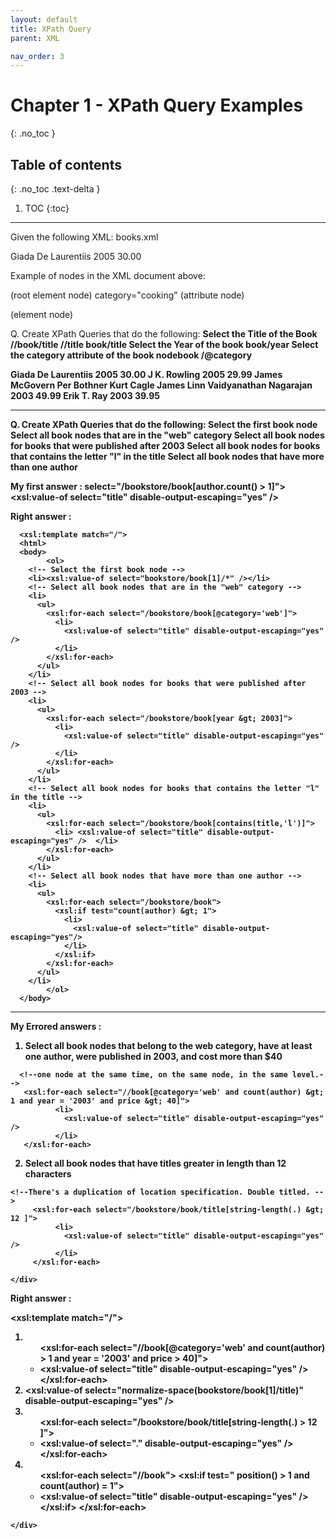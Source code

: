 ```yaml
---
layout: default
title: XPath Query
parent: XML

nav_order: 3
---
```


# Chapter 1 - XPath Query Examples
{: .no_toc }

## Table of contents
{: .no_toc .text-delta }

1. TOC
{:toc}

---

Given the following XML:
books.xml

<div class="code-example" markdown="1">
  
<?xml version="1.0" encoding="ISO-8859-1"?>
<book category="cooking">
<title>Everyday Italian</title>
<author>Giada De Laurentiis</author>
<year>2005</year>
<price>30.00</price>
</book>

  </div>
  
Example of nodes in the XML document above:

<book> (root element node)
category="cooking" (attribute node)
<title>Everyday Italian</title> (element node)

Q. Create XPath Queries that do the following:
<b>Select the Title of the Book<b>
//book/title
//title
book/title
 <b>Select the Year of the book</b>
book/year
 <b>Select the category attribute of the book nodebook</b>
/@category

<div class="code-example" markdown="1">

 <?xml version="1.0" encoding="ISO-8859-1"?>
<bookstore>
<book category="cooking">
<title lang="en">Everyday Italian</title>
<author>Giada De Laurentiis</author>
<year>2005</year>
<price>30.00</price>
</book>
<book category="children">
<title lang="en">Harry Potter</title>
<author>J K. Rowling</author>
<year>2005</year>
<price>29.99</price>
</book>
<book category="web">
<title lang="en">XQuery Kick Start</title>
<author>James McGovern</author>
<author>Per Bothner</author>
<author>Kurt Cagle</author>
<author>James Linn</author>
<author>Vaidyanathan Nagarajan</author>
<year>2003</year>
<price>49.99</price>
</book>
<book category="web" cover="paperback">
<title lang="en">Learning XML</title>
<author>Erik T. Ray</author>
<year>2003</year>
<price>39.95</price>
</book>
</bookstore>

 </div>
 
--------------------------------------------------------------- 
 Q. Create XPath Queries that do the following:
Select the first book node
Select all book nodes that are in the "web" category
Select all book nodes for books that were published after 2003
Select all book nodes for books that contains the letter "l" in the title
Select all book nodes that have more than one author

My first answer : 
  select="/bookstore/book[author.count() &gt; 1]">
  <xsl:value-of select="title" disable-output-escaping="yes" />

Right answer : 

  <div class="code-example" markdown="1">
  
      <xsl:template match="/">
	  <html>
	  <body>
			<ol>
        <!-- Select the first book node -->
        <li><xsl:value-of select="bookstore/book[1]/*" /></li>      
        <!-- Select all book nodes that are in the "web" category -->
        <li>
          <ul>
            <xsl:for-each select="/bookstore/book[@category='web']">
              <li>
                <xsl:value-of select="title" disable-output-escaping="yes" />
              </li>
            </xsl:for-each>
          </ul>
        </li>
        <!-- Select all book nodes for books that were published after 2003 -->
        <li>
          <ul>
            <xsl:for-each select="/bookstore/book[year &gt; 2003]">
              <li>
                <xsl:value-of select="title" disable-output-escaping="yes" />
              </li>
            </xsl:for-each>
          </ul>
        </li>
        <!-- Select all book nodes for books that contains the letter "l" in the title -->
        <li>
          <ul>
            <xsl:for-each select="/bookstore/book[contains(title,'l')]">
              <li> <xsl:value-of select="title" disable-output-escaping="yes" />  </li>
            </xsl:for-each>
          </ul>
        </li>
        <!-- Select all book nodes that have more than one author -->
        <li>
          <ul>
            <xsl:for-each select="/bookstore/book">
              <xsl:if test="count(author) &gt; 1">
                <li>
                  <xsl:value-of select="title" disable-output-escaping="yes"/>
                </li>
              </xsl:if>
            </xsl:for-each>
          </ul>
        </li>
			</ol>
	  </body>
  </html>
    </xsl:template>
    
   </div>
  
  --------------------------------------------------------------- 
  My Errored answers : 
  1. Select all book nodes that belong to the web category, have at least one author, were published in 2003, and cost more than $40
  
   <div class="code-example" markdown="1">

      <!--one node at the same time, on the same node, in the same level.--> 
       <xsl:for-each select="//book[@category='web' and count(author) &gt; 1 and year = '2003' and price &gt; 40]">
              <li>
                <xsl:value-of select="title" disable-output-escaping="yes" />
              </li>
       </xsl:for-each>
	    
   </div>
   
   2. Select all book nodes that have titles greater in length than 12 characters
   
   <div class="code-example" markdown="1">
   
 	<!--There's a duplication of location specification. Double titled. --> 
         <xsl:for-each select="/bookstore/book/title[string-length(.) &gt; 12 ]">
              <li>
                <xsl:value-of select="title" disable-output-escaping="yes" />
              </li>
         </xsl:for-each>
	    
    </div>
Right answer : 
  <div class="code-example" markdown="1">

   <xsl:template match="/">
	  <html>
	  <body>
      <ol>
      <!-- Select all book nodes that belong to the web category, have at least one author, were published in 2003, and cost more than $40 -->
      <li>
        <ul>
           <!--one node at the same time, on the same node, in the same level.--> 
          <xsl:for-each select="//book[@category='web' and count(author) &gt; 1 and year = '2003' and price &gt; 40]">
            <li>
              <xsl:value-of select="title" disable-output-escaping="yes" />
            </li>
          </xsl:for-each>
        </ul>
      </li>
     <!-- Select the first book's title, but trim any leading or trailing whitespace -->
      <li>
        <xsl:value-of select="normalize-space(bookstore/book[1]/title)" disable-output-escaping="yes" />
      </li>
     <!-- select all book nodes that have titles greater in length than 12 characters -->
        <li>
          <ul>
            <xsl:for-each select="/bookstore/book/title[string-length(.) &gt; 12 ]">
              <li>
                <xsl:value-of select="." disable-output-escaping="yes" />
              </li>
            </xsl:for-each>
          </ul>
        </li>
     <!-- Select all book nodes after the first node that only have a single author -->
        <li>
          <ul>
            <xsl:for-each select="//book">
                <xsl:if test=" position() &gt; 1 and count(author) = 1">
                  <li>
                   <xsl:value-of select="title" disable-output-escaping="yes" />
                  </li>
                </xsl:if>
            </xsl:for-each>
          </ul>
        </li>
      </ol>
     </body>
  </html>
    </xsl:template>
    
    </div>
